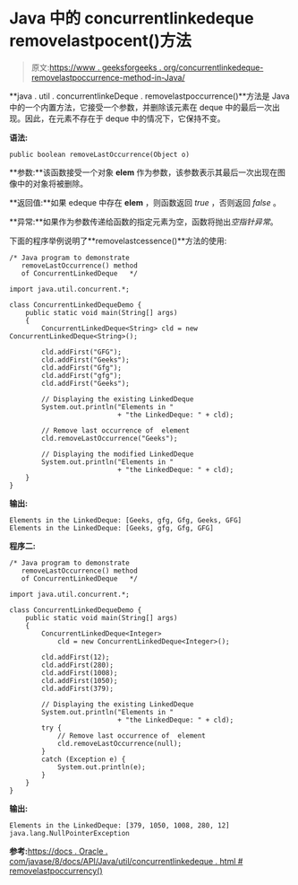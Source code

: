 # Java 中的 concurrentlinkedeque removelastpocent()方法

> 原文:[https://www . geeksforgeeks . org/concurrentlinkedeque-removelastpoccurrence-method-in-Java/](https://www.geeksforgeeks.org/concurrentlinkeddeque-removelastoccurrence-method-in-java/)

**java . util . concurrentlinkeDeque . removelastpoccurrence()**方法是 Java 中的一个内置方法，它接受一个参数，并删除该元素在 deque 中的最后一次出现。因此，在元素不存在于 deque 中的情况下，它保持不变。

**语法:**

```
public boolean removeLastOccurrence(Object o)
```

**参数:**该函数接受一个对象 **elem** 作为参数，该参数表示其最后一次出现在图像中的对象将被删除。

**返回值:**如果 edeque 中存在 **elem** ，则函数返回 *true* ，否则返回 *false* 。

**异常:**如果作为参数传递给函数的指定元素为空，函数将抛出*空指针异常*。

下面的程序举例说明了**removelastcessence()**方法的使用:

```
/* Java program to demonstrate 
   removeLastOccurrence() method
   of ConcurrentLinkedDeque   */

import java.util.concurrent.*;

class ConcurrentLinkedDequeDemo {
    public static void main(String[] args)
    {
        ConcurrentLinkedDeque<String> cld = new ConcurrentLinkedDeque<String>();

        cld.addFirst("GFG");
        cld.addFirst("Geeks");
        cld.addFirst("Gfg");
        cld.addFirst("gfg");
        cld.addFirst("Geeks");

        // Displaying the existing LinkedDeque
        System.out.println("Elements in "
                           + "the LinkedDeque: " + cld);

        // Remove last occurrence of  element
        cld.removeLastOccurrence("Geeks");

        // Displaying the modified LinkedDeque
        System.out.println("Elements in "
                           + "the LinkedDeque: " + cld);
    }
}
```

**输出:**

```
Elements in the LinkedDeque: [Geeks, gfg, Gfg, Geeks, GFG]
Elements in the LinkedDeque: [Geeks, gfg, Gfg, GFG]

```

**程序二:**

```
/* Java program to demonstrate 
   removeLastOccurrence() method
   of ConcurrentLinkedDeque   */

import java.util.concurrent.*;

class ConcurrentLinkedDequeDemo {
    public static void main(String[] args)
    {
        ConcurrentLinkedDeque<Integer>
            cld = new ConcurrentLinkedDeque<Integer>();

        cld.addFirst(12);
        cld.addFirst(280);
        cld.addFirst(1008);
        cld.addFirst(1050);
        cld.addFirst(379);

        // Displaying the existing LinkedDeque
        System.out.println("Elements in "
                           + "the LinkedDeque: " + cld);
        try {
            // Remove last occurrence of  element
            cld.removeLastOccurrence(null);
        }
        catch (Exception e) {
            System.out.println(e);
        }
    }
}
```

**输出:**

```
Elements in the LinkedDeque: [379, 1050, 1008, 280, 12]
java.lang.NullPointerException

```

**参考:**[https://docs . Oracle . com/javase/8/docs/API/Java/util/concurrentlinkedeque . html # removelastpoccurrency()](https://docs.oracle.com/javase/8/docs/api/java/util/concurrent/ConcurrentLinkedDeque.html#removeLastOccurrence-java.lang.Object-)